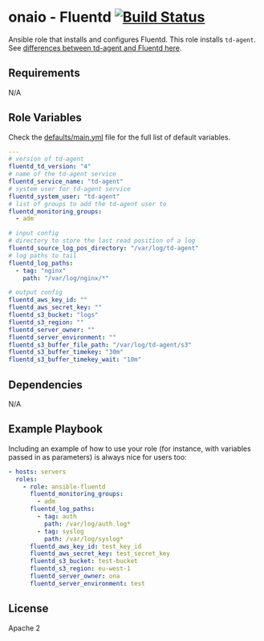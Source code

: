 onaio - Fluentd [![Build Status](https://github.com/onaio/ansible-fluentd/workflows/CI/badge.svg)](https://github.com/onaio/ansible-fluentd/actions?query=workflow%3ACI)
=========

Ansible role that installs and configures Fluentd. This role installs `td-agent`. See [differences between td-agent and Fluentd here](https://www.fluentd.org/faqs).

Requirements
------------

N/A

Role Variables
--------------

Check the [defaults/main.yml](./defaults/main.yml) file for the full list of default variables.

```yml
---
# version of td-agent
fluentd_td_version: "4"
# name of the td-agent service
fluentd_service_name: "td-agent"
# system user for td-agent service
fluentd_system_user: "td-agent"
# list of groups to add the td-agent user to
fluentd_monitoring_groups:
  - adm

# input config
# directory to store the last read position of a log
fluentd_source_log_pos_directory: "/var/log/td-agent"
# log paths to tail
fluentd_log_paths:
  - tag: "nginx"
    path: "/var/log/nginx/*"

# output config
fluentd_aws_key_id: ""
fluentd_aws_secret_key: ""
fluentd_s3_bucket: "logs"
fluentd_s3_region: ""
fluentd_server_owner: ""
fluentd_server_environment: ""
fluentd_s3_buffer_file_path: "/var/log/td-agent/s3"
fluentd_s3_buffer_timekey: "30m"
fluentd_s3_buffer_timekey_wait: "10m"
```

Dependencies
------------

N/A

Example Playbook
----------------

Including an example of how to use your role (for instance, with variables passed in as parameters) is always nice for users too:

```yml
- hosts: servers
  roles:
    - role: ansible-fluentd
      fluentd_monitoring_groups:
        - adm
      fluentd_log_paths:
        - tag: auth
          path: /var/log/auth.log*
        - tag: syslog
          path: /var/log/syslog*
      fluentd_aws_key_id: test_key_id
      fluentd_aws_secret_key: test_secret_key
      fluentd_s3_bucket: test-bucket
      fluentd_s3_region: eu-west-1
      fluentd_server_owner: ona
      fluentd_server_environment: test
```

License
-------

Apache 2
